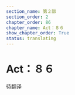 ```yaml
---
section_name: 第２部
section_order: 2
chapter_order: 86
chapter_name: Act：８６
show_chapter_order: True
status: translating
---
```


# Act：８６
待翻译
